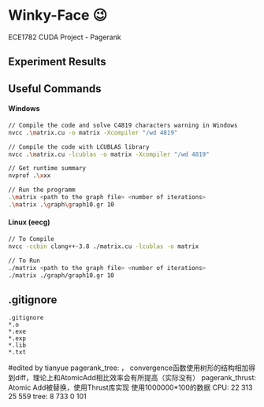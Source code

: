 # Winky-Face :wink:
ECE1782 CUDA Project - Pagerank



## Experiment Results





## Useful Commands

#### Windows

```bash
// Compile the code and solve C4819 characters warning in Windows
nvcc .\matrix.cu -o matrix -Xcompiler "/wd 4819" 

// Compile the code with LCUBLAS library
nvcc .\matrix.cu -lcublas -o matrix -Xcompiler "/wd 4819"

// Get runtime summary
nvprof .\xxx

// Run the programm
.\matrix <path to the graph file> <number of iterations>
.\matrix .\graph\graph10.gr 10

```

#### Linux (eecg)

```bash
// To Compile
nvcc -ccbin clang++-3.8 ./matrix.cu -lcublas -o matrix

// To Run
./matrix <path to the graph file> <number of iterations>
./matrix ./graph/graph10.gr 10
```



## .gitignore

```
.gitignore
*.o
*.exe
*.exp
*.lib
*.txt
```
#edited by tianyue
pagerank_tree: ， convergence函数使用树形的结构相加得到diff，理论上和AtomicAdd相比效率会有所提高（实际没有）
pagerank_thrust: Atomic Add被替换，使用Thrust库实现
使用1000000*100的数据
CPU: 22 313 25 559 tree: 8 733 0 101

